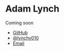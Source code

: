 # Adam Lynch
Coming soon

- [GitHub](https://github.com/adam-lynch)
- [@lynchy010](https://twitter.com/lynchy010)
- [Email](mailto:contact@adamlynch.com)